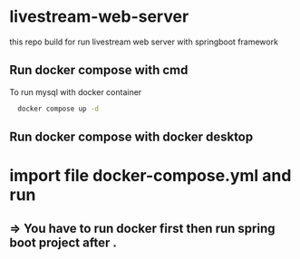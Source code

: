 # livestream-web-server
this repo build for run livestream web server with springboot framework



## Run docker compose with cmd

To run mysql with docker container 

```bash
  docker compose up -d 
```

## Run docker compose with docker desktop 

# import file docker-compose.yml and run 




## => You have to run docker first then run spring boot project after .